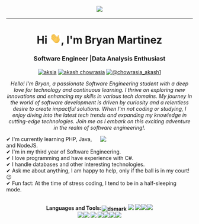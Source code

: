 <p align="center">
  <img src="https://github.com/thompsonemerson/thompsonemerson/raw/master/cover-thompson.png" height="200"/>
</p>
<hr>
<h1 align="center">Hi <img src="https://raw.githubusercontent.com/ABSphreak/ABSphreak/master/gifs/Hi.gif" width="30px">, I'm Bryan Martinez </h1>
<h3 align="center">Software Engineer |Data Analysis Enthusiast</h3>
<p align="center">
<a href="https://www.linkedin.com/in/bryan-martinez-006785319?utm_source=share&utm_campaign=share_via&utm_content=profile&utm_medium=android_app" target="blank"><img align="center" src="https://cdn.jsdelivr.net/npm/simple-icons@3.0.1/icons/linkedin.svg" alt="aksia" height="30" width="40" /></a>
<a href="https://www.facebook.com/profile.php?id=100090443336792&mibextid=ZbWKwL" target="blank"><img align="center" src="https://cdn.jsdelivr.net/npm/simple-icons@3.0.1/icons/facebook.svg" alt="akash chowrasia" height="30" width="40" /></a>
<a href="https://www.instagram.com/bmmartz_0908?utm_source=qr&igsh=OWluczF2cXUzNGZu" target="blank"><img align="center" src="https://cdn.jsdelivr.net/npm/simple-icons@3.0.1/icons/instagram.svg" alt="@chowrasia_akash1" height="30" width="40" /></a>

</p>
</p>



<p align="center">
  <em>
 Hello! I'm Bryan, a passionate Software Engineering student with a deep love for technology and continuous learning. I thrive on exploring new innovations and enhancing my skills in various tech domains. My journey in the world of software development is driven by curiosity and a relentless desire to create impactful solutions. When I'm not coding or studying, I enjoy diving into the latest tech trends and expanding my knowledge in cutting-edge technologies. Join me as I embark on this exciting adventure in the realm of software engineering!.
  </em> 
  <br>
 
</p>

<picture> <img align="right" src="https://github.com/7oSkaaa/7oSkaaa/blob/main/Images/Right_Side.gif?raw=true" width = 250px /> 

✔ I'm currently learning PHP, Java, and NodeJS.<br>
✔ I'm in my third year of Software Engineering.<br>
✔ I love programming and have experience with C#.<br>
✔ I handle databases and other interesting technologies.<br>
 ✔ Ask me about anything, I am happy to help, only if the ball is in my court!😉<br>
✔ Fun fact: At the time of stress coding, I tend to be in a half-sleeping mode.<br><br>

 <div align="center"> 
 <b> Languages and Tools:<img alt="dsmark" align="center" height="70px" width="70px" src="https://c.tenor.com/cXlrPENTVkEAAAAi/chika-dance.gif">
 <img src="https://user-images.githubusercontent.com/73097560/115834477-dbab4500-a447-11eb-908a-139a6edaec5c.gif">
 <code><img width="15%" src="https://www.vectorlogo.zone/logos/javascript/javascript-ar21.svg"></code><code><img width="15%" src="https://www.vectorlogo.zone/logos/typescriptlang/typescriptlang-ar21.svg"></code><code><img width="15%" src="https://www.vectorlogo.zone/logos/python/python-ar21.svg"></code>
<br /><code><img width="15%" src="https://www.vectorlogo.zone/logos/reactjs/reactjs-ar21.svg"></code><code><img width="15%" src="https://www.vectorlogo.zone/logos/angular/angular-ar21.svg"></code>
   <img width="15%" src="https://www.vectorlogo.zone/logos/nodejs/nodejs-ar21.svg"></code>
   <img width="15%" src="https://www.vectorlogo.zone/logos/mysql/mysql-ar21.svg"></code><code><img width="15%" src="https://www.vectorlogo.zone/logos/postgresql/postgresql-ar21.svg"></code><code><img width="15%" src="https://www.vectorlogo.zone/logos/mongodb/mongodb-ar21.svg"></code><code><img width="15%" src="https://www.vectorlogo.zone/logos/redis/redis-ar21.svg"></code>


</div>




